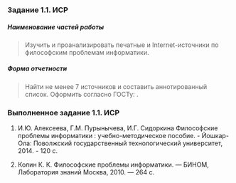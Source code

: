 ### Задание 1.1. ИСР

##### Наименование частей работы
      
> Изучить и проанализировать печатные и Internet-источники по философским проблемам информатики.

##### Форма отчетности
      
> Найти не менее 7 источников и составить аннотированный список.
> Оформить согласно ГОСТу: [](http://kodaktor.ru/ref.pdf).

### Выполненное задание 1.1. ИСР

1. И.Ю. Алексеева, Г.М. Пурынычева, И.Г. Сидоркина Философские проблемы информатики : учебно-методическое пособие. - Йошкар-Ола: Поволжский государственный технологический университет, 2014. - 120 с.

1. Колин К. К. Философские проблемы информатики. — БИНОМ, Лаборатория знаний Москва, 2010. — 264 с. 

